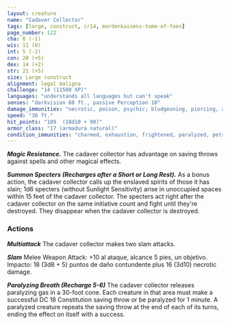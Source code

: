 ```yaml
---
layout: creature
name: "Cadaver Collector"
tags: [large, construct, cr14, mordenkainens-tome-of-foes]
page_number: 122
cha: 8 (-1)
wis: 11 (0)
int: 5 (-2)
con: 20 (+5)
dex: 14 (+2)
str: 21 (+5)
size: Large construct
alignment: legal maligna
challenge: "14 (11500 XP)"
languages: "understands all languages but can't speak"
senses: "darkvision 60 ft., passive Perception 10"
damage_immunities: "necrotic, poison, psychic; bludgeoning, piercing, and slashing from nonmagical attacks that aren't adamantine"
speed: "30 ft."
hit_points: "189  (18d10 + 90)"
armor_class: "17 (armadura natural)"
condition_immunities: "charmed, exhaustion, frightened, paralyzed, petrified, poisoned"
---
```


***Magic Resistance.*** The cadaver collector has advantage on saving throws against spells and other magical effects.

***Summon Specters (Recharges after a Short or Long Rest).*** As a bonus action, the cadaver collector calls up the enslaved spirits of those it has slain; 1d6 specters (without Sunlight Sensitivity) arise in unoccupied spaces within 15 feet of the cadaver collector. The specters act right after the cadaver collector on the same initiative count and fight until they're destroyed. They disappear when the cadaver collector is destroyed.

### Actions

***Multiattack*** The cadaver collector makes two slam attacks.

***Slam*** Melee Weapon Attack: +10 al ataque, alcance 5 pies, un objetivo. Impacto: 18 (3d8 + 5) puntos de daño contundente plus 16 (3d10) necrotic damage.

***Paralyzing Breath (Recharge 5-6)*** The cadaver collector releases paralyzing gas in a 30-foot cone. Each creature in that area must make a successful DC 18 Constitution saving throw or be paralyzed for 1 minute. A paralyzed creature repeats the saving throw at the end of each of its turns, ending the effect on itself with a success.